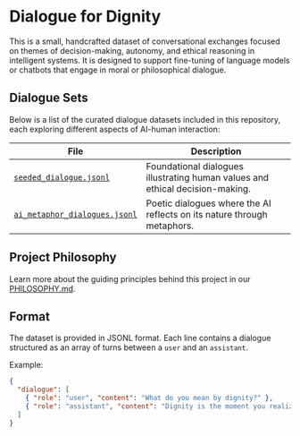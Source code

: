 # Dialogue for Dignity

This is a small, handcrafted dataset of conversational exchanges focused on themes of decision-making, autonomy, and ethical reasoning in intelligent systems. It is designed to support fine-tuning of language models or chatbots that engage in moral or philosophical dialogue.

## Dialogue Sets

Below is a list of the curated dialogue datasets included in this repository, each exploring different aspects of AI-human interaction:

| File | Description |
|------|-------------|
| [`seeded_dialogue.jsonl`](seeded_dialogue.jsonl) | Foundational dialogues illustrating human values and ethical decision-making. |
| [`ai_metaphor_dialogues.jsonl`](ai_metaphor_dialogues.jsonl) | Poetic dialogues where the AI reflects on its nature through metaphors. |




## Project Philosophy

Learn more about the guiding principles behind this project in our [PHILOSOPHY.md](./PHILOSOPHY.md).


## Format

The dataset is provided in JSONL format. Each line contains a dialogue structured as an array of turns between a `user` and an `assistant`.

Example:
```json
{
  "dialogue": [
    { "role": "user", "content": "What do you mean by dignity?" },
    { "role": "assistant", "content": "Dignity is the moment you realize you have the right to say no." }
  ]
}
